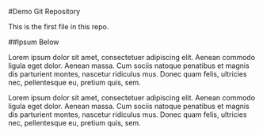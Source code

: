 #Demo Git Repository

This is the first file in this repo.


##Ipsum Below

<p>Lorem ipsum dolor sit amet, consectetuer adipiscing 
elit. Aenean commodo ligula eget dolor. Aenean massa. 
Cum sociis natoque penatibus et magnis dis parturient 
montes, nascetur ridiculus mus. Donec quam felis, 
ultricies nec, pellentesque eu, pretium quis, sem.</p>

<p>Lorem ipsum dolor sit amet, consectetuer adipiscing 
elit. Aenean commodo ligula eget dolor. Aenean massa. 
Cum sociis natoque penatibus et magnis dis parturient 
montes, nascetur ridiculus mus. Donec quam felis, 
ultricies nec, pellentesque eu, pretium quis, sem.</p>